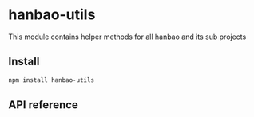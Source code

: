 # hanbao-utils
This module contains helper methods for all hanbao and its sub projects


## Install
```bash
npm install hanbao-utils
```
## API reference
